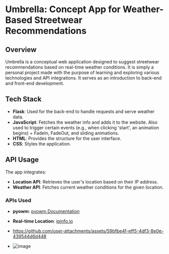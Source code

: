 # Umbrella: Concept App for Weather-Based Streetwear Recommendations

## Overview
Umbrella is a conceptual web application designed to suggest streetwear recommendations based on real-time weather conditions. It is simply a personal project made with the purpose of learning and exploring various technologies and API integrations. It serves as an introduction to back-end and front-end development.

## Tech Stack
- **Flask**: Used for the back-end to handle requests and serve weather data.
- **JavaScript**: Fetches the weather info and adds it to the website. Also used to trigger certain events (e.g., when clicking 'start', an animation begins) + FadeIn, FadeOut, and sliding animations.
- **HTML**: Provides the structure for the user interface.
- **CSS**: Styles the application.

## API Usage
The app integrates:
- **Location API**: Retrieves the user's location based on their IP address.
- **Weather API**: Fetches current weather conditions for the given location.

### APIs Used
- **pyowm**: [pyowm Documentation](https://pypi.org/project/pyowm/)

- **Real-time Location**: [ipinfo.io](https://ipinfo.io/)

- https://github.com/user-attachments/assets/59bfbe4f-eff5-4df3-8e0e-439544d6d448

- ![image](https://github.com/user-attachments/assets/d7818f0a-ccfd-4583-bbde-d669a64bf5f6)

